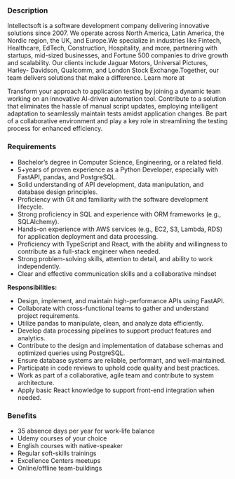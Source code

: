 ### Description

Intellectsoft is a software development company delivering innovative
solutions since 2007. We operate across North America, Latin America, the
Nordic region, the UK, and Europe.We specialize in industries like Fintech,
Healthcare, EdTech, Construction, Hospitality, and more, partnering with
startups, mid-sized businesses, and Fortune 500 companies to drive growth and
scalability. Our clients include Jaguar Motors, Universal Pictures, Harley-
Davidson, Qualcomm, and London Stock Exchange.Together, our team delivers
solutions that make a difference. Learn more at

Transform your approach to application testing by joining a dynamic team
working on an innovative AI-driven automation tool. Contribute to a solution
that eliminates the hassle of manual script updates, employing intelligent
adaptation to seamlessly maintain tests amidst application changes. Be part of
a collaborative environment and play a key role in streamlining the testing
process for enhanced efficiency.

### Requirements

  * Bachelor’s degree in Computer Science, Engineering, or a related field.
  * 5+years of proven experience as a Python Developer, especially with FastAPI, pandas, and PostgreSQL.
  * Solid understanding of API development, data manipulation, and database design principles.
  * Proficiency with Git and familiarity with the software development lifecycle.
  * Strong proficiency in SQL and experience with ORM frameworks (e.g., SQLAlchemy).
  * Hands-on experience with AWS services (e.g., EC2, S3, Lambda, RDS) for application deployment and data processing.
  * Proficiency with TypeScript and React, with the ability and willingness to contribute as a full-stack engineer when needed.
  * Strong problem-solving skills, attention to detail, and ability to work independently.
  * Clear and effective communication skills and a collaborative mindset

**Responsibilities:**

  * Design, implement, and maintain high-performance APIs using FastAPI.
  * Collaborate with cross-functional teams to gather and understand project requirements.
  * Utilize pandas to manipulate, clean, and analyze data efficiently.
  * Develop data processing pipelines to support product features and analytics.
  * Contribute to the design and implementation of database schemas and optimized queries using PostgreSQL.
  * Ensure database systems are reliable, performant, and well-maintained.
  * Participate in code reviews to uphold code quality and best practices.
  * Work as part of a collaborative, agile team and contribute to system architecture.
  * Apply basic React knowledge to support front-end integration when needed.

### Benefits

  * 35 absence days per year for work-life balance
  * Udemy courses of your choice
  * English courses with native-speaker
  * Regular soft-skills trainings
  * Excellence Сenters meetups
  * Online/offline team-buildings